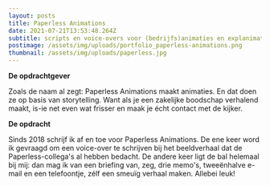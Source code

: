 ```yaml
---
layout: posts
title: Paperless Animations
date: 2021-07-21T13:53:48.264Z
subtitle: scripts en voice-overs voor (bedrijfs)animaties en explanimations
postimage: /assets/img/uploads/portfolio_paperless-animations.png
thumbnail: /assets/img/uploads/paperless.jpg
---
```

**De opdrachtgever**

Zoals de naam al zegt: Paperless Animations maakt animaties. En dat doen ze op basis van storytelling. Want als je een zakelijke boodschap verhalend maakt, is-ie net even wat frisser en maak je écht contact met de kijker.

**De opdracht**

Sinds 2018 schrijf ik af en toe voor Paperless Animations. De ene keer word ik gevraagd om een voice-over te schrijven bij het beeldverhaal dat de Paperless-collega's al hebben bedacht. De andere keer ligt de bal helemaal bij mij: dan mag ik van een briefing van, zeg, drie memo's, tweeënhalve e-mail en een telefoontje, zélf een smeuïg verhaal maken. Allebei leuk!